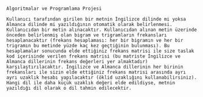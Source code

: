                                                                   Algoritmalar ve Programlama Projesi
                                                           
    Kullanıcı tarafından girilen bir metnin İngilizce dilinde mi yoksa Almanca dilinde mi yazıldığının otomatik olarak belirlenmesi. Kullanıcıdan bir metin alınacaktır. Kullanıcıdan alınan metin üzerinde önceden belirlenmiş olan bigram ve trigramların frekansları hesaplanacaktır (frekans hesaplaması: her bir bigramın ve her bir trigramın bu metinde yüzde kaç kez geçtiğinin bulunması). Bu hesaplamalar sonucunda elde ettiğiniz frekans matrisi ile size taslak kod içerisinde verilen frekans matrisi (bu matriste İngilizce ve Almanca dillerinin frekans değerleri yer almaktadır) karşılaştırılacaktır. İngilizce ve Almanca dillerinin her birinin frekansları ile sizin elde ettiğiniz frekans matrisi arasında ayrı ayrı uzaklık hesabı yapılacaktır (öklid uzaklığını kullanabilirsiniz). Hangi dil ile daha küçük uzaklık değeri elde edildiyse, metnin yazıldığı dil olarak o dil tahmin edilecektir.
